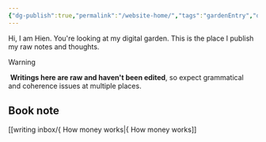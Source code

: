 ```yaml
---
{"dg-publish":true,"permalink":"/website-home/","tags":"gardenEntry","dgHomeLink":true,"dgPassFrontmatter":false,"dgShowBacklinks":true,"dgShowLocalGraph":true,"dgShowInlineTitle":true}
---
```


Hi, I am Hien. You're looking at my digital garden. This is the place I publish my raw notes and thoughts.

> [!warning]
>  **Writings here are raw and haven't been edited**, so expect grammatical and coherence issues at multiple places.

## Book note
[[writing inbox/{ How money works|{ How money works]]